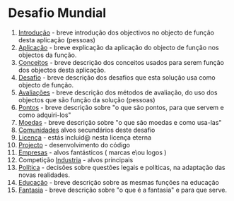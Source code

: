 # Desafio Mundial

1. [Introdução](./INTRO.md) - breve introdução dos objectivos no objecto de função desta aplicação (pessoas)
2. [Aplicação](./APP.md) - breve explicação da aplicação do objecto de função nos objectos da função.
3. [Conceitos](./CONCEITOS.md) - breve descrição dos conceitos usados para serem função dos objectos desta aplicação.
4. [Desafio](./DESAFIO.md) - breve descrição dos desafios que esta solução usa como objecto de função.
5. [Avaliações](./AVALIA.md) - breve descrição dos métodos de avaliação, do uso dos objectos que são função da solução (pessoas)
6. [Pontos](./PONTOS.md) - breve descrição sobre "o que são pontos, para que servem e como adquiri-los"
7. [Moedas](./MOEDAS.md) - breve descrição sobre "o que são moedas e como usa-las"
8. [Comunidades](./COMUNIDADES.md) alvos secundários deste desafio
9. [Licença](./LICENCA.md) - estás incluid@ nesta licença eterna
10. [Projecto](./PROJECTO.md) - desenvolvimento do código
11. [Empresas](./EMPRESAS.md) - alvos fantásticos ( marcas e\ou logos )
12. Competição [Industria](./INDUSTRIA.md) - alvos principais
13. [Política](./POLITICA.md) - decisões sobre questões legais e políticas, na adaptação das novas realidades.
14. [Educação](./EDUCA.md) - breve descrição sobre as mesmas funções na educação
15. [Fantasia](./FANTASIA.md) - breve descrição sobre "o que é a fantasia" e para que serve.
